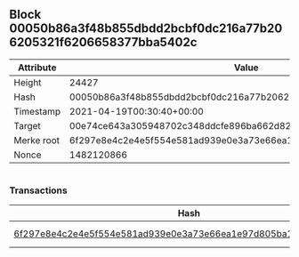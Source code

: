 ## Block 00050b86a3f48b855dbdd2bcbf0dc216a77b206205321f6206658377bba5402c

Attribute | Value
--- | ---
Height | 24427
Hash | 00050b86a3f48b855dbdd2bcbf0dc216a77b206205321f6206658377bba5402c
Timestamp | 2021-04-19T00:30:40+00:00
Target | 00e74ce643a305948702c348ddcfe896ba662d82c1a228faf4ad12250f07334e
Merke root | 6f297e8e4c2e4e5f554e581ad939e0e3a73e66ea1e97d805ba10341f74a1357b
Nonce | 1482120866

```

```

### Transactions

Hash | Amount
--- | ---
[6f297e8e4c2e4e5f554e581ad939e0e3a73e66ea1e97d805ba10341f74a1357b](6f297e8e4c2e4e5f554e581ad939e0e3a73e66ea1e97d805ba10341f74a1357b.md) | 10.00000000 SKEPTI 
